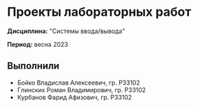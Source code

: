 # Проекты лабораторных работ

**Дисциплина:** "Системы ввода/вывода"

**Период:** весна 2023

## Выполнили

- Бойко Владислав Алексеевич, гр. P33102
- Глинских Роман Владимирович, гр. P33102
- Курбанов Фарид Афизович, гр. P33102

